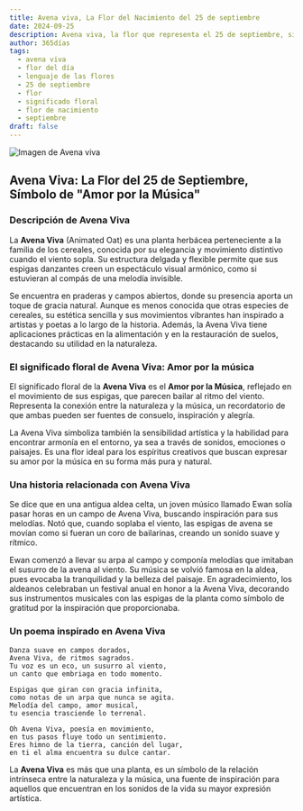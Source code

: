 ```yaml
---
title: Avena viva, La Flor del Nacimiento del 25 de septiembre
date: 2024-09-25
description: Avena viva, la flor que representa el 25 de septiembre, simboliza Amor por la música. Descubre su fascinante historia, significado en el lenguaje de las flores y una poesía que celebra su belleza.
author: 365días
tags:
  - avena viva
  - flor del día
  - lenguaje de las flores
  - 25 de septiembre
  - flor
  - significado floral
  - flor de nacimiento
  - septiembre
draft: false
---
```


![Imagen de Avena viva](https://cdn.pixabay.com/photo/2017/06/21/08/27/barley-2426466_1280.jpg#center)


## Avena Viva: La Flor del 25 de Septiembre, Símbolo de "Amor por la Música"

### Descripción de Avena Viva

La **Avena Viva** (Animated Oat) es una planta herbácea perteneciente a la familia de los cereales, conocida por su elegancia y movimiento distintivo cuando el viento sopla. Su estructura delgada y flexible permite que sus espigas danzantes creen un espectáculo visual armónico, como si estuvieran al compás de una melodía invisible.

Se encuentra en praderas y campos abiertos, donde su presencia aporta un toque de gracia natural. Aunque es menos conocida que otras especies de cereales, su estética sencilla y sus movimientos vibrantes han inspirado a artistas y poetas a lo largo de la historia. Además, la Avena Viva tiene aplicaciones prácticas en la alimentación y en la restauración de suelos, destacando su utilidad en la naturaleza.

### El significado floral de Avena Viva: Amor por la música

El significado floral de la **Avena Viva** es el **Amor por la Música**, reflejado en el movimiento de sus espigas, que parecen bailar al ritmo del viento. Representa la conexión entre la naturaleza y la música, un recordatorio de que ambas pueden ser fuentes de consuelo, inspiración y alegría.

La Avena Viva simboliza también la sensibilidad artística y la habilidad para encontrar armonía en el entorno, ya sea a través de sonidos, emociones o paisajes. Es una flor ideal para los espíritus creativos que buscan expresar su amor por la música en su forma más pura y natural.

### Una historia relacionada con Avena Viva

Se dice que en una antigua aldea celta, un joven músico llamado Ewan solía pasar horas en un campo de Avena Viva, buscando inspiración para sus melodías. Notó que, cuando soplaba el viento, las espigas de avena se movían como si fueran un coro de bailarinas, creando un sonido suave y rítmico.

Ewan comenzó a llevar su arpa al campo y componía melodías que imitaban el susurro de la avena al viento. Su música se volvió famosa en la aldea, pues evocaba la tranquilidad y la belleza del paisaje. En agradecimiento, los aldeanos celebraban un festival anual en honor a la Avena Viva, decorando sus instrumentos musicales con las espigas de la planta como símbolo de gratitud por la inspiración que proporcionaba.

### Un poema inspirado en Avena Viva

```
Danza suave en campos dorados,  
Avena Viva, de ritmos sagrados.  
Tu voz es un eco, un susurro al viento,  
un canto que embriaga en todo momento.

Espigas que giran con gracia infinita,  
como notas de un arpa que nunca se agita.  
Melodía del campo, amor musical,  
tu esencia trasciende lo terrenal.

Oh Avena Viva, poesía en movimiento,  
en tus pasos fluye todo un sentimiento.  
Eres himno de la tierra, canción del lugar,  
en ti el alma encuentra su dulce cantar.
```

La **Avena Viva** es más que una planta, es un símbolo de la relación intrínseca entre la naturaleza y la música, una fuente de inspiración para aquellos que encuentran en los sonidos de la vida su mayor expresión artística.
